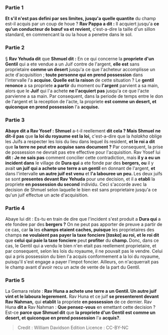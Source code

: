 
### Partie 1
<b>Et s'il n'est pas defini par ses limites, jusqu'a quelle quantite</b> du champ est-il acquis par un coup de houe ? <b>Rav Pappa a dit :</b> Il acquiert jusqu'a <b>ce qu'un conducteur de bœuf va et revient,</b> c'est-a-dire la taille d'un sillon standard, en commencant la ou la houe a penetre dans le sol.

### Partie 2
§ <b>Rav Yehuda dit</b> que <b>Shmuel dit :</b> En ce qui concerne la <b>propriete d'un Gentil</b> qui a ete vendue a un Juif contre de l'argent, <b>elle est</b> sans proprietaire <b>comme un desert</b> jusqu'a ce que l'acheteur accomplisse un acte d'acquisition ; <b>toute personne qui en prend possession</b> dans l'intervalle l'a <b>acquise. Quelle est la raison</b> de cette situation ? Le <b>gentil renonce</b> a sa propriete <b>a partir</b> du moment ou <b>l'argent</b> parvient a sa main,</b> alors que le <b>Juif</b> qui l'a achete <b>ne l'acquiert pas</b> jusqu'a ce que l'acte parvienne a sa main. Par consequent,</b> dans la periode de temps entre le don de l'argent et la reception de l'acte, la propriete <b>est comme un desert, et quiconque en prend possession</b> l'a <b>acquise.</b>

### Partie 3
<b>Abaye dit a Rav Yosef : Shmuel</b> a-t-il reellement <b>dit cela ? Mais Shmuel ne dit-il pas</b> que <b>la loi du royaume est la loi,</b> c'est-a-dire que la <i>halakha</i> oblige les Juifs a respecter les lois du lieu dans lequel ils resident, <b>et le roi a dit</b> que <b>la terre ne peut etre acquise sans document ?</b> Par consequent, la prise de possession ne devrait pas etre effective pour l'acquisition. Rav Yosef lui <b>dit : Je ne sais pas</b> comment concilier cette contradiction, mais <b>il y a eu un incident dans</b> le village de <b>Dura qui</b> a ete fonde par des <b>bergers, ou</b> il y avait <b>un juif qui a achete une terre a un gentil</b> en donnant de l'argent, <b>et</b> dans l'intervalle <b>un autre juif est venu</b> et <b>l'a labouree un peu. </b> Les deux juifs se sont <b>presentes devant Rav Yehuda</b> pour une decision, et il a <b>etabli</b> la propriete <b>en possession du second</b> individu. Ceci s'accorde avec la decision de Shmuel selon laquelle le bien est sans proprietaire jusqu'a ce qu'un juif effectue un acte d'acquisition.

### Partie 4
Abaye lui dit : Es-tu en train de dire</b> que l'incident s'est produit a <b>Dura qui</b> a ete fondee par des <b>bergers ?</b> On ne peut pas apporter de preuve a partir de ce cas, car <b>la</b> les <b>champs etaient caches, puisque</b> les proprietaires des champs <b>ne voulaient pas payer la taxe fonciere [<i>taska</i>] au roi, et le roi dit</b> que <b>celui qui paie la taxe fonciere</b> peut <b>profiter</b> du <b>champ. </b> Donc, dans ce cas, le Gentil qui a vendu le bien n'en etait pas reellement proprietaire, et par consequent, selon les lois du royaume, il ne pouvait pas le vendre. Celui qui a pris possession du bien l'a acquis conformement a la loi du royaume, puisqu'il s'est engage a payer l'impot foncier. Ailleurs, on n'acquerrait pas le champ avant d'avoir recu un acte de vente de la part du Gentil.

### Partie 5
La Gemara relate : <b>Rav Huna a achete une terre a un Gentil. Un autre juif vint et le laboura legerement.</b> Rav Huna et ce juif <b>se presenterent devant Rav Nahman,</b> qui <b>etablit</b> la propriete <b>en possession</b> de ce dernier. Rav Huna <b>dit a</b> Rav Nahman : <b>Que pensez-vous</b> en emettant cette decision ? Est-ce <b>parce que Shmuel dit</b> que <b>la propriete d'un Gentil est comme un desert, et quiconque en prend possession</b> l'a <b>acquis?</b>.

>Credit : William Davidson Edition
>Licence : CC-BY-NC